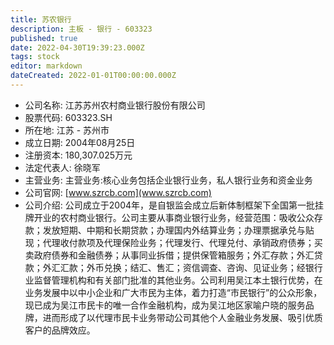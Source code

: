 ```yaml
---
title: 苏农银行
description: 主板 - 银行 - 603323
published: true
date: 2022-04-30T19:39:23.000Z
tags: stock
editor: markdown
dateCreated: 2022-01-01T00:00:00.000Z
---
```


- 公司名称: 江苏苏州农村商业银行股份有限公司
- 股票代码: 603323.SH
- 所在地: 江苏 - 苏州市
- 成立日期: 2004年08月25日
- 注册资本: 180,307.025万元
- 法定代表人: 徐晓军
- 主营业务: 主营业务:核心业务包括企业银行业务，私人银行业务和资金业务
- 公司官网: [www.szrcb.com](www.szrcb.com)
- 公司介绍: 公司成立于2004年，是自银监会成立后新体制框架下全国第一批挂牌开业的农村商业银行。公司主要从事商业银行业务，经营范围：吸收公众存款；发放短期、中期和长期贷款；办理国内外结算业务；办理票据承兑与贴现；代理收付款项及代理保险业务；代理发行、代理兑付、承销政府债券；买卖政府债券和金融债券；从事同业拆借；提供保管箱服务；外汇存款；外汇贷款；外汇汇款；外币兑换；结汇、售汇；资信调查、咨询、见证业务；经银行业监督管理机构和有关部门批准的其他业务。公司利用吴江本土银行优势，在业务发展中以中小企业和广大市民为主体，着力打造“市民银行”的公众形象，现已成为吴江市民卡的唯一合作金融机构，成为吴江地区家喻户晓的服务品牌，进而形成了以代理市民卡业务带动公司其他个人金融业务发展、吸引优质客户的品牌效应。


